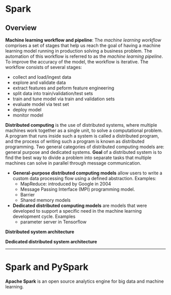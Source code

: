 # Spark

## Overview

__Machine learning workflow and pipeline__: The _machine learning workflow_ comprises a set of stages that help us reach the goal of having a machine learning model running in production solving a business problem. The automation of this workflow is referred to as the _machine learning pipeline_. To improve the accuracy of the model, the workflow is iterative. The workflow consists of several stages:
- collect and load/ingest data
- explore and validate data
- extract features and peform feature engineering
- split data into train/validation/test sets
- train and tune model via train and validation sets
- evaluate model via test set
- deploy model
- monitor model



__Distributed computing__ is the use of distributed systems, where multiple machines work together as a single unit, to solve a computational problem. A program that runs inside such a system is called a distributed program, and the process of writing such a program is known as distributed programming. Two general categories of distributed computing models are: general purpose and dedicated systems. __Goal__ of a distributed system is to find the best way to divide a problem into separate tasks that multiple machines can solve in parallel through message communication. 

- __General-purpose distributed computing models__ allow users to write a custom data processing flow using a defined abstraction. Examples:
  - MapReduce: introduced by Google in 2004
  - Message Passing Interface (MPI) programming model.
  - Barrier
  - Shared memory models
- __Dedicated distributed computing models__ are models that were developed to support a specific need in the machine learning development cycle. Examples
  - parameter server in Tensorflow

__Distributed system architecture__


__Dedicated distributed system architecture__




---
# Spark and PySpark

__Apache Spark__ is an open source analytics engine for big data and machine learning.

  
